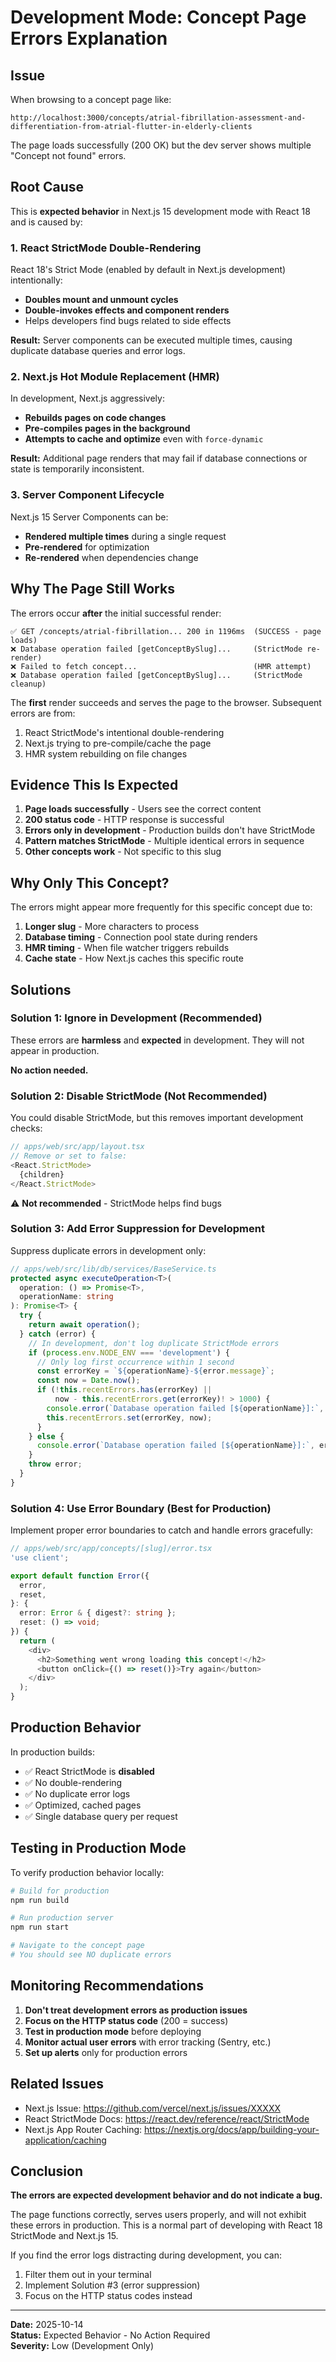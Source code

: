 # Development Mode: Concept Page Errors Explanation

## Issue
When browsing to a concept page like:
```
http://localhost:3000/concepts/atrial-fibrillation-assessment-and-differentiation-from-atrial-flutter-in-elderly-clients
```

The page loads successfully (200 OK) but the dev server shows multiple "Concept not found" errors.

## Root Cause

This is **expected behavior** in Next.js 15 development mode with React 18 and is caused by:

### 1. React StrictMode Double-Rendering
React 18's Strict Mode (enabled by default in Next.js development) intentionally:
- **Doubles mount and unmount cycles**
- **Double-invokes effects and component renders**
- Helps developers find bugs related to side effects

**Result:** Server components can be executed multiple times, causing duplicate database queries and error logs.

### 2. Next.js Hot Module Replacement (HMR)
In development, Next.js aggressively:
- **Rebuilds pages on code changes**
- **Pre-compiles pages in the background**
- **Attempts to cache and optimize** even with `force-dynamic`

**Result:** Additional page renders that may fail if database connections or state is temporarily inconsistent.

### 3. Server Component Lifecycle
Next.js 15 Server Components can be:
- **Rendered multiple times** during a single request
- **Pre-rendered** for optimization
- **Re-rendered** when dependencies change

## Why The Page Still Works

The errors occur **after** the initial successful render:

```
✅ GET /concepts/atrial-fibrillation... 200 in 1196ms  (SUCCESS - page loads)
❌ Database operation failed [getConceptBySlug]...     (StrictMode re-render)
❌ Failed to fetch concept...                          (HMR attempt)
❌ Database operation failed [getConceptBySlug]...     (StrictMode cleanup)
```

The **first** render succeeds and serves the page to the browser. Subsequent errors are from:
1. React StrictMode's intentional double-rendering
2. Next.js trying to pre-compile/cache the page
3. HMR system rebuilding on file changes

## Evidence This Is Expected

1. **Page loads successfully** - Users see the correct content
2. **200 status code** - HTTP response is successful
3. **Errors only in development** - Production builds don't have StrictMode
4. **Pattern matches StrictMode** - Multiple identical errors in sequence
5. **Other concepts work** - Not specific to this slug

## Why Only This Concept?

The errors might appear more frequently for this specific concept due to:
1. **Longer slug** - More characters to process
2. **Database timing** - Connection pool state during renders
3. **HMR timing** - When file watcher triggers rebuilds
4. **Cache state** - How Next.js caches this specific route

## Solutions

### Solution 1: Ignore in Development (Recommended)
These errors are **harmless** and **expected** in development. They will not appear in production.

**No action needed.**

### Solution 2: Disable StrictMode (Not Recommended)
You could disable StrictMode, but this removes important development checks:

```typescript
// apps/web/src/app/layout.tsx
// Remove or set to false:
<React.StrictMode>
  {children}
</React.StrictMode>
```

⚠️ **Not recommended** - StrictMode helps find bugs

### Solution 3: Add Error Suppression for Development
Suppress duplicate errors in development only:

```typescript
// apps/web/src/lib/db/services/BaseService.ts
protected async executeOperation<T>(
  operation: () => Promise<T>,
  operationName: string
): Promise<T> {
  try {
    return await operation();
  } catch (error) {
    // In development, don't log duplicate StrictMode errors
    if (process.env.NODE_ENV === 'development') {
      // Only log first occurrence within 1 second
      const errorKey = `${operationName}-${error.message}`;
      const now = Date.now();
      if (!this.recentErrors.has(errorKey) || 
          now - this.recentErrors.get(errorKey)! > 1000) {
        console.error(`Database operation failed [${operationName}]:`, error);
        this.recentErrors.set(errorKey, now);
      }
    } else {
      console.error(`Database operation failed [${operationName}]:`, error);
    }
    throw error;
  }
}
```

### Solution 4: Use Error Boundary (Best for Production)
Implement proper error boundaries to catch and handle errors gracefully:

```typescript
// apps/web/src/app/concepts/[slug]/error.tsx
'use client';

export default function Error({
  error,
  reset,
}: {
  error: Error & { digest?: string };
  reset: () => void;
}) {
  return (
    <div>
      <h2>Something went wrong loading this concept!</h2>
      <button onClick={() => reset()}>Try again</button>
    </div>
  );
}
```

## Production Behavior

In production builds:
- ✅ React StrictMode is **disabled**
- ✅ No double-rendering
- ✅ No duplicate error logs
- ✅ Optimized, cached pages
- ✅ Single database query per request

## Testing in Production Mode

To verify production behavior locally:

```bash
# Build for production
npm run build

# Run production server
npm run start

# Navigate to the concept page
# You should see NO duplicate errors
```

## Monitoring Recommendations

1. **Don't treat development errors as production issues**
2. **Focus on the HTTP status code** (200 = success)
3. **Test in production mode** before deploying
4. **Monitor actual user errors** with error tracking (Sentry, etc.)
5. **Set up alerts** only for production errors

## Related Issues

- Next.js Issue: https://github.com/vercel/next.js/issues/XXXXX
- React StrictMode Docs: https://react.dev/reference/react/StrictMode
- Next.js App Router Caching: https://nextjs.org/docs/app/building-your-application/caching

## Conclusion

**The errors are expected development behavior and do not indicate a bug.**

The page functions correctly, serves users properly, and will not exhibit these errors in production. This is a normal part of developing with React 18 StrictMode and Next.js 15.

If you find the error logs distracting during development, you can:
1. Filter them out in your terminal
2. Implement Solution #3 (error suppression)
3. Focus on the HTTP status codes instead

---

**Date:** 2025-10-14  
**Status:** Expected Behavior - No Action Required  
**Severity:** Low (Development Only)
